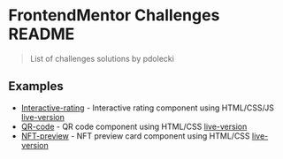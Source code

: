 # FrontendMentor Challenges README

> List of challenges solutions by pdolecki

## Examples
- [Interactive-rating](https://github.com/pdolecki/FrontendMentor/tree/main/interactive-rating-component
) - Interactive rating component using HTML/CSS/JS
[live-version](https://pdolecki-interactive-rating-component.netlify.app/)
- [QR-code](https://github.com/pdolecki/FrontendMentor/tree/main/qr-code-component-main
) - QR code component using HTML/CSS
[live-version](https://pdolecki-qr-code-component-main.netlify.app/)
- [NFT-preview](https://github.com/pdolecki/FrontendMentor/tree/main/nft-preview-card-component
) - NFT preview card component using HTML/CSS
[live-version](https://pdolecki-nft-preview-card-component.netlify.app/)

